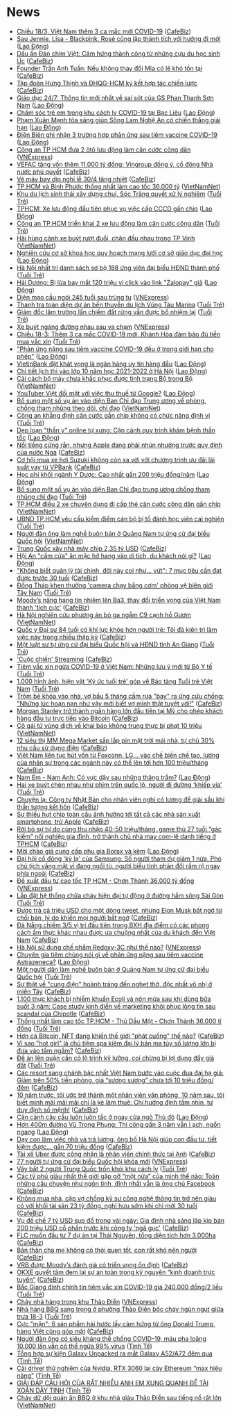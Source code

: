 # News

- [Chiều 18/3, Việt Nam thêm 3 ca mắc mới COVID-19](https://cafebiz.vn/chieu-18-3-viet-nam-them-3-ca-mac-moi-covid-19-20210318193808827.chn) ([CafeBiz](https://cafebiz.vn))
- [Sau Jennie, Lisa - Blackpink, Rosé cũng lập thành tích với hướng đi mới](https://laodong.vn/giai-tri/sau-jennie-lisa-blackpink-rose-cung-lap-thanh-tich-voi-huong-di-moi-890578.ldo) ([Lao Động](https://laodong.vn))
- [Dấu ấn Đàn chim Việt: Cảm hứng thành công từ những cựu du học sinh Úc](https://cafebiz.vn/dau-an-dan-chim-viet-cam-hung-thanh-cong-tu-nhung-cuu-du-hoc-sinh-uc-20210318172918274.chn) ([CafeBiz](https://cafebiz.vn))
- [Founder Trần Anh Tuấn: Nếu không thay đổi Mia có lẽ khó tồn tại](https://cafebiz.vn/founder-tran-anh-tuan-neu-khong-thay-doi-mia-co-le-kho-ton-tai-20210318165846517.chn) ([CafeBiz](https://cafebiz.vn))
- [Tập đoàn Hưng Thịnh và ĐHQG-HCM ký kết hợp tác chiến lược](https://cafebiz.vn/tap-doan-hung-thinh-va-dhqg-hcm-ky-ket-hop-tac-chien-luoc-20210318165823232.chn) ([CafeBiz](https://cafebiz.vn))
- [Giáo dục 24/7: Thông tin mới nhất về sai sót của GS Phan Thanh Sơn Nam](https://laodong.vn/video/giao-duc-247-thong-tin-moi-nhat-ve-sai-sot-cua-gs-phan-thanh-son-nam-890444.ldo) ([Lao Động](https://laodong.vn))
- [Chăm sóc trẻ em trong khu cách ly COVID-19 tại Bạc Liêu](https://laodong.vn/photo/cham-soc-tre-em-trong-khu-cach-ly-covid-19-tai-bac-lieu-890542.ldo) ([Lao Động](https://laodong.vn))
- [Phạm Xuân Mạnh tỏa sáng giúp Sông Lam Nghệ An có chiến thắng giải hạn](https://laodong.vn/bong-da/pham-xuan-manh-toa-sang-giup-song-lam-nghe-an-co-chien-thang-giai-han-890557.ldo) ([Lao Động](https://laodong.vn))
- [Điện Biên ghi nhận 3 trường hợp phản ứng sau tiêm vaccine COVID-19](https://laodong.vn/xa-hoi/dien-bien-ghi-nhan-3-truong-hop-phan-ung-sau-tiem-vaccine-covid-19-890576.ldo) ([Lao Động](https://laodong.vn))
- [Công an TP HCM đưa 2 ôtô lưu động làm căn cước công dân](https://vnexpress.net/cong-an-tp-hcm-dua-2-oto-luu-dong-lam-can-cuoc-cong-dan-4250520.html) ([VNExpress](https://vnexpress.net))
- [VEFAC tăng vốn thêm 11.000 tỷ đồng: Vingroup đồng ý, cổ đông Nhà nước phủ quyết](https://cafebiz.vn/vefac-tang-von-them-11000-ty-dong-vingroup-dong-y-co-dong-nha-nuoc-phu-quyet-20210318171541246.chn) ([CafeBiz](https://cafebiz.vn))
- [Vé máy bay dịp nghỉ lễ 30/4 tăng nhiệt](https://cafebiz.vn/ve-may-bay-dip-nghi-le-30-4-tang-nhiet-20210318171150323.chn) ([CafeBiz](https://cafebiz.vn))
- [TP.HCM và Bình Phước thống nhất làm cao tốc 36.000 tỷ](http://vietnamnet.vn/vn/thoi-su/an-toan-giao-thong/tp-hcm-va-binh-phuoc-thong-nhat-lam-cao-toc-36-000-ty-720639.html) ([VietNamNet](https://vietnamnet.vn))
- [Khu du lịch sinh thái xây dựng chui, Sóc Trăng quyết xử lý nghiêm](https://tuoitre.vn/khu-du-lich-sinh-thai-xay-dung-chui-soc-trang-quyet-xu-ly-nghiem-20210318175528904.htm) ([Tuổi Trẻ](https://tuoitre.vn))
- [TPHCM: Xe lưu động đầu tiên phục vụ việc cấp CCCD gắn chip](https://laodong.vn/photo/tphcm-xe-luu-dong-dau-tien-phuc-vu-viec-cap-cccd-gan-chip-890476.ldo) ([Lao Động](https://laodong.vn))
- [Công an TP.HCM triển khai 2 xe lưu động làm căn cước công dân](https://tuoitre.vn/cong-an-tp-hcm-trien-khai-2-xe-luu-dong-lam-can-cuoc-cong-dan-20210318180931772.htm) ([Tuổi Trẻ](https://tuoitre.vn))
- [Hãi hùng cảnh xe buýt rượt đuổi, chặn đầu nhau trong TP Vinh](http://vietnamnet.vn/vn/thoi-su/an-toan-giao-thong/hai-hung-canh-xe-buyt-ruot-duoi-chan-dau-nhau-trong-tp-vinh-720666.html) ([VietNamNet](https://vietnamnet.vn))
- [Nghiên cứu cơ sở khoa học quy hoạch mạng lưới cơ sở giáo dục đại học](https://laodong.vn/giao-duc/nghien-cuu-co-so-khoa-hoc-quy-hoach-mang-luoi-co-so-giao-duc-dai-hoc-890558.ldo) ([Lao Động](https://laodong.vn))
- [Hà Nội nhất trí danh sách sơ bộ 188 ứng viên đại biểu HĐND thành phố](https://tuoitre.vn/ha-noi-nhat-tri-danh-sach-so-bo-188-ung-vien-dai-bieu-hdnd-thanh-pho-2021031817584677.htm) ([Tuổi Trẻ](https://tuoitre.vn))
- [Hải Dương: Bị lừa bay mất 120 triệu vì click vào link &quot;Zalopay&quot; giả](https://laodong.vn/phap-luat/hai-duong-bi-lua-bay-mat-120-trieu-vi-click-vao-link-zalopay-gia-889848.ldo) ([Lao Động](https://laodong.vn))
- [Diện mạo cầu ngói 245 tuổi sau trùng tu](https://vnexpress.net/dien-mao-cau-ngoi-245-tuoi-sau-trung-tu-4250344.html) ([VNExpress](https://vnexpress.net))
- [Thanh tra toàn diện dự án bến thuyền du lịch Vũng Tàu Marina](https://tuoitre.vn/thanh-tra-toan-dien-du-an-ben-thuyen-du-lich-vung-tau-marina-20210318174043292.htm) ([Tuổi Trẻ](https://tuoitre.vn))
- [Giám đốc lâm trường lấn chiếm đất rừng vẫn được bổ nhiệm lại](https://tuoitre.vn/giam-doc-lam-truong-lan-chiem-dat-rung-van-duoc-bo-nhiem-lai-20210318180057957.htm) ([Tuổi Trẻ](https://tuoitre.vn))
- [Xe buýt ngáng đường nhau sau va chạm](https://vnexpress.net/xe-buyt-ngang-duong-nhau-sau-va-cham-4250460.html) ([VNExpress](https://vnexpress.net))
- [Chiều 18-3: Thêm 3 ca mắc COVID-19 mới, Khánh Hòa đảm bảo đủ tiền mua vắc xin](https://tuoitre.vn/chieu-18-3-them-3-ca-mac-covid-19-moi-khanh-hoa-dam-bao-du-tien-mua-vac-xin-20210315180345372.htm) ([Tuổi Trẻ](https://tuoitre.vn))
- [&quot;Phản ứng nặng sau tiêm vaccine COVID-19 đều ở trong giới hạn cho phép&quot;](https://laodong.vn/y-te/phan-ung-nang-sau-tiem-vaccine-covid-19-deu-o-trong-gioi-han-cho-phep-890267.ldo) ([Lao Động](https://laodong.vn))
- [VietinBank đặt khát vọng là ngân hàng uy tín hàng đầu](https://laodong.vn/thong-tin-doanh-nghiep/vietinbank-dat-khat-vong-la-ngan-hang-uy-tin-hang-dau-890495.ldo) ([Lao Động](https://laodong.vn))
- [Chi tiết lịch thi vào lớp 10 năm học 2021-2022 ở Hà Nội](https://laodong.vn/infographic/chi-tiet-lich-thi-vao-lop-10-nam-hoc-2021-2022-o-ha-noi-889306.ldo) ([Lao Động](https://laodong.vn))
- [Cải cách bộ máy chưa khắc phục được tình trạng Bộ trong Bộ](http://vietnamnet.vn/vn/thoi-su/chinh-tri/cai-cach-bo-may-chua-khac-phuc-duoc-tinh-trang-bo-trong-bo-720635.html) ([VietNamNet](https://vietnamnet.vn))
- [YouTuber Việt đối mặt với việc thu thuế từ Google?](https://laodong.vn/kinh-te/youtuber-viet-doi-mat-voi-viec-thu-thue-tu-google-890440.ldo) ([Lao Động](https://laodong.vn))
- [Bổ sung một số vụ án vào diện Ban Chỉ đạo Trung ương về phòng, chống tham nhũng theo dõi, chỉ đạo](http://vietnamnet.vn/vn/thoi-su/chinh-tri/bo-sung-mot-so-vu-an-vao-dien-ban-chi-dao-trung-uong-ve-phong-chong-tham-nhung-theo-doi-chi-dao-720651.html) ([VietNamNet](https://vietnamnet.vn))
- [Công an khẳng định căn cước gắn chip không có chức năng định vị](https://tuoitre.vn/cong-an-khang-dinh-can-cuoc-gan-chip-khong-co-chuc-nang-dinh-vi-20210318164214584.htm) ([Tuổi Trẻ](https://tuoitre.vn))
- [Dẹp loạn &quot;thần y&quot; online tự xưng: Cận cảnh quy trình khám bệnh thần tốc](https://laodong.vn/xa-hoi/dep-loan-than-y-online-tu-xung-can-canh-quy-trinh-kham-benh-than-toc-888502.ldo) ([Lao Động](https://laodong.vn))
- [Nổi tiếng cứng rắn, nhưng Apple đang phải nhún nhường trước quy định của nước Nga](https://cafebiz.vn/noi-tieng-cung-ran-nhung-apple-dang-phai-nhun-nhuong-truoc-quy-dinh-cua-nuoc-nga-20210318160958346.chn) ([CafeBiz](https://cafebiz.vn))
- [Cơ hội mua xe hơi Suzuki không còn xa vời với chương trình ưu đãi lãi suất vay từ VPBank](https://cafebiz.vn/co-hoi-mua-xe-hoi-suzuki-khong-con-xa-voi-voi-chuong-trinh-uu-dai-lai-suat-vay-tu-vpbank-20210318165756871.chn) ([CafeBiz](https://cafebiz.vn))
- [Học phí khối ngành Y Dược: Cao nhất gần 200 triệu đồng/năm](https://laodong.vn/giao-duc/hoc-phi-khoi-nganh-y-duoc-cao-nhat-gan-200-trieu-dongnam-890481.ldo) ([Lao Động](https://laodong.vn))
- [Bổ sung một số vụ án vào diện Ban Chỉ đạo trung ương chống tham nhũng chỉ đạo](https://tuoitre.vn/bo-sung-mot-so-vu-an-vao-dien-ban-chi-dao-trung-uong-chong-tham-nhung-chi-dao-20210318172230169.htm) ([Tuổi Trẻ](https://tuoitre.vn))
- [TP.HCM điều 2 xe chuyên dụng đi cấp thẻ căn cước công dân gắn chíp](http://vietnamnet.vn/vn/thoi-su/tp-hcm-dieu-2-xe-chuyen-dung-di-cap-the-can-cuoc-cong-dan-gan-chip-720636.html) ([VietNamNet](https://vietnamnet.vn))
- [UBND TP.HCM yêu cầu kiểm điểm cán bộ bị tố đánh học viên cai nghiện](https://tuoitre.vn/ubnd-tp-hcm-yeu-cau-kiem-diem-can-bo-bi-to-danh-hoc-vien-cai-nghien-20210318165155916.htm) ([Tuổi Trẻ](https://tuoitre.vn))
- [Người đàn ông làm nghề buôn bán ở Quảng Nam tự ứng cử đại biểu Quốc hội](http://vietnamnet.vn/vn/thoi-su/quoc-hoi/nguoi-dan-ong-lam-nghe-buon-ban-o-quang-nam-tu-ung-cu-dai-bieu-quoc-hoi-720643.html) ([VietNamNet](https://vietnamnet.vn))
- [Trung Quốc xây nhà máy chip 2,35 tỷ USD](https://cafebiz.vn/trung-quoc-xay-nha-may-chip-235-ty-usd-20210318160731093.chn) ([CafeBiz](https://cafebiz.vn))
- [Hội An &quot;cấm cửa&quot; ăn mặc hở hang vào di tích, du khách nói gì?](https://laodong.vn/video/hoi-an-cam-cua-an-mac-ho-hang-vao-di-tich-du-khach-noi-gi-890441.ldo) ([Lao Động](https://laodong.vn))
- ["Không biết quản lý tài chính, đời này coi như... vứt": 7 mục tiêu cần đạt được trước 30 tuổi](https://cafebiz.vn/khong-biet-quan-ly-tai-chinh-doi-nay-coi-nhu-vut-7-muc-tieu-can-dat-duoc-truoc-30-tuoi-20210318164217237.chn) ([CafeBiz](https://cafebiz.vn))
- [Đồng Tháp khen thưởng 'camera chạy bằng cơm' phòng vệ biên giới Tây Nam](https://tuoitre.vn/dong-thap-khen-thuong-camera-chay-bang-com-phong-ve-bien-gioi-tay-nam-20210318154529402.htm) ([Tuổi Trẻ](https://tuoitre.vn))
- [Moody’s nâng hạng tín nhiệm lên Ba3, thay đổi triển vọng của Việt Nam thành 'tích cực'](https://cafebiz.vn/moodys-nang-hang-tin-nhiem-len-ba3-thay-doi-trien-vong-cua-viet-nam-thanh-tich-cuc-20210318164711685.chn) ([CafeBiz](https://cafebiz.vn))
- [Hà Nội nghiên cứu phương án bỏ ga ngầm C9 cạnh hồ Gươm](http://vietnamnet.vn/vn/thoi-su/an-toan-giao-thong/ha-noi-nghien-cuu-phuong-an-bo-ga-ngam-c9-canh-ho-guom-720629.html) ([VietNamNet](https://vietnamnet.vn))
- [Quốc y Đại sư 84 tuổi có khí lực khỏe hơn người trẻ: Tôi đã kiên trì làm việc này trong nhiều thập kỷ](https://cafebiz.vn/quoc-y-dai-su-84-tuoi-co-khi-luc-khoe-hon-nguoi-tre-toi-da-kien-tri-lam-viec-nay-trong-nhieu-thap-ky-20210318135941817.chn) ([CafeBiz](https://cafebiz.vn))
- [Một luật sư tự ứng cử đại biểu Quốc hội và HĐND tỉnh An Giang](https://tuoitre.vn/mot-luat-su-tu-ung-cu-dai-bieu-quoc-hoi-va-hdnd-tinh-an-giang-20210318155821468.htm) ([Tuổi Trẻ](https://tuoitre.vn))
- ['Cuộc chiến' Streaming](https://cafebiz.vn/cuoc-chien-streaming-20210318140357542.chn) ([CafeBiz](https://cafebiz.vn))
- [Tiêm vắc xin ngừa COVID-19 ở Việt Nam: Những lưu ý mới từ Bộ Y tế](https://tuoitre.vn/tiem-vac-xin-ngua-covid-19-o-viet-nam-nhung-luu-y-moi-tu-bo-y-te-20210318110302063.htm) ([Tuổi Trẻ](https://tuoitre.vn))
- [1.000 hình ảnh, hiện vật 'Ký ức tuổi trẻ' góp về Bảo tàng Tuổi trẻ Việt Nam](https://tuoitre.vn/1-000-hinh-anh-hien-vat-ky-uc-tuoi-tre-gop-ve-bao-tang-tuoi-tre-viet-nam-20210318151826966.htm) ([Tuổi Trẻ](https://tuoitre.vn))
- [Trộm bẻ khóa vào nhà, vợ bầu 5 tháng cầm rựa "bay" ra ứng cứu chồng: "Những lúc hoạn nạn như vậy mới biết vợ mình thật tuyệt vời!"](https://cafebiz.vn/trom-be-khoa-vao-nha-vo-bau-5-thang-cam-rua-bay-ra-ung-cuu-chong-nhung-luc-hoan-nan-nhu-vay-moi-biet-vo-minh-that-tuyet-voi-20210318161558539.chn) ([CafeBiz](https://cafebiz.vn))
- [Morgan Stanley trở thành ngân hàng lớn đầu tiên tại Mỹ cho phép khách hàng đầu tư trực tiếp vào Bitcoin](https://cafebiz.vn/morgan-stanley-tro-thanh-ngan-hang-lon-dau-tien-tai-my-cho-phep-khach-hang-dau-tu-truc-tiep-vao-bitcoin-20210318155731553.chn) ([CafeBiz](https://cafebiz.vn))
- [Cô gái từ vùng dịch về khai báo không trung thực bị phạt 10 triệu](http://vietnamnet.vn/vn/thoi-su/co-gai-tu-vung-dich-ve-khai-bao-khong-trung-thuc-bi-phat-10-trieu-720611.html) ([VietNamNet](https://vietnamnet.vn))
- [12 siêu thị MM Mega Market sắp lắp pin mặt trời mái nhà, tự chủ 30% nhu cầu sử dụng điện](https://cafebiz.vn/12-sieu-thi-mm-mega-market-sap-lap-pin-mat-troi-mai-nha-tu-chu-30-nhu-cau-su-dung-dien-20210318160124951.chn) ([CafeBiz](https://cafebiz.vn))
- [Việt Nam liên tục hút vốn từ Foxconn, LG... vào chế biến chế tạo, lương của nhân sự trong các ngành này có thể lên tới hơn 100 triệu/tháng](https://cafebiz.vn/viet-nam-lien-tuc-hut-von-tu-foxconn-lg-vao-che-bien-che-tao-luong-cua-nhan-su-trong-cac-nganh-nay-co-the-len-toi-hon-100-trieu-thang-20210318155243755.chn) ([CafeBiz](https://cafebiz.vn))
- [Nam Em - Nam Anh: Có vực dậy sau những thăng trầm?](https://laodong.vn/photo/nam-em-nam-anh-co-vuc-day-sau-nhung-thang-tram-890418.ldo) ([Lao Động](https://laodong.vn))
- [Hai xe buýt chèn nhau như phim trên quốc lộ, người đi đường ‘khiếp vía’](https://tuoitre.vn/hai-xe-buyt-chen-nhau-nhu-phim-tren-quoc-lo-nguoi-di-duong-khiep-via-20210318151822536.htm) ([Tuổi Trẻ](https://tuoitre.vn))
- [Chuyện lạ: Công ty Nhật Bản cho nhân viên nghỉ có lương để giải sầu khi thần tượng kết hôn](https://cafebiz.vn/chuyen-la-cong-ty-nhat-ban-cho-nhan-vien-nghi-co-luong-de-giai-sau-khi-than-tuong-ket-hon-20210318153356519.chn) ([CafeBiz](https://cafebiz.vn))
- [Sự thiếu hụt chip toàn cầu ảnh hưởng tới tất cả các nhà sản xuất smartphone, trừ Apple](https://cafebiz.vn/su-thieu-hut-chip-toan-cau-anh-huong-toi-tat-ca-cac-nha-san-xuat-smartphone-tru-apple-20210318140036322.chn) ([CafeBiz](https://cafebiz.vn))
- [Rời bỏ sự tự do cùng thu nhập 40-50 triệu/tháng, game thủ 27 tuổi “gác kiếm” nối nghiệp gia đình, trở thành chủ nhà may com-lê danh tiếng ở TPHCM](https://cafebiz.vn/roi-bo-su-tu-do-cung-thu-nhap-40-50-trieu-thang-game-thu-27-tuoi-gac-kiem-noi-nghiep-gia-dinh-tro-thanh-chu-nha-may-com-le-danh-tieng-o-tphcm-20210318151430454.chn) ([CafeBiz](https://cafebiz.vn))
- [Mời chào giá cung cấp phụ gia Borax và kẽm](https://laodong.vn/thong-tin-doanh-nghiep/moi-chao-gia-cung-cap-phu-gia-borax-va-kem-890431.ldo) ([Lao Động](https://laodong.vn))
- [Đại hội cổ đông 'kỳ lạ' của Samsung: Số người tham dự giảm 1 nửa, Phó chủ tịch vắng mặt vì đang ngồi tù, người biểu tình phản đối rầm rộ ngay phía ngoài](https://cafebiz.vn/dai-hoi-co-dong-ky-la-cua-samsung-so-nguoi-tham-du-giam-1-nua-pho-chu-tich-vang-mat-vi-dang-ngoi-tu-nguoi-bieu-tinh-phan-doi-ram-ro-ngay-phia-ngoai-20210318152046625.chn) ([CafeBiz](https://cafebiz.vn))
- [Đề xuất đầu tư cao tốc TP HCM - Chơn Thành 36.000 tỷ đồng](https://vnexpress.net/de-xuat-dau-tu-cao-toc-tp-hcm-chon-thanh-36-000-ty-dong-4250442.html) ([VNExpress](https://vnexpress.net))
- [Lắp đặt hệ thống chữa cháy hiện đại tự động ở đường hầm sông Sài Gòn](https://tuoitre.vn/lap-dat-he-thong-chua-chay-hien-dai-tu-dong-o-duong-ham-song-sai-gon-20210318143233938.htm) ([Tuổi Trẻ](https://tuoitre.vn))
- [Được trả cả triệu USD cho một dòng tweet, nhưng Elon Musk bất ngờ từ chối bán, lý do khiến mọi người bất ngờ](https://cafebiz.vn/duoc-tra-ca-trieu-usd-cho-mot-dong-tweet-nhung-elon-musk-bat-ngo-tu-choi-ban-ly-do-khien-moi-nguoi-bat-ngo-20210318135858011.chn) ([CafeBiz](https://cafebiz.vn))
- [Đà Nẵng chiếm 3/5 vị trí đầu tiên trong BXH địa điểm có các phong cách ẩm thực khác nhau được ưa chuộng nhất của du khách đến Việt Nam](https://cafebiz.vn/da-nang-chiem-3-5-vi-tri-dau-tien-trong-bxh-dia-diem-co-cac-phong-cach-am-thuc-khac-nhau-duoc-ua-chuong-nhat-cua-du-khach-den-viet-nam-20210317180945982.chn) ([CafeBiz](https://cafebiz.vn))
- [Hà Nội sử dụng chế phẩm Redoxy-3C như thế nào?](https://vnexpress.net/ha-noi-su-dung-che-pham-redoxy-3c-nhu-the-nao-4250052.html) ([VNExpress](https://vnexpress.net))
- [Chuyên gia tiêm chủng nói gì về phản ứng nặng sau tiêm vaccine Astrazeneca?](https://laodong.vn/video-thoi-su/chuyen-gia-tiem-chung-noi-gi-ve-phan-ung-nang-sau-tiem-vaccine-astrazeneca-890383.ldo) ([Lao Động](https://laodong.vn))
- [Một người dân làm nghề buôn bán ở Quảng Nam tự ứng cử đại biểu Quốc hội](https://tuoitre.vn/mot-nguoi-dan-lam-nghe-buon-ban-o-quang-nam-tu-ung-cu-dai-bieu-quoc-hoi-20210318150510753.htm) ([Tuổi Trẻ](https://tuoitre.vn))
- [Sự thật về "cung điện" hoành tráng đến nghẹt thở, độc nhất vô nhị ở miền Tây](https://cafebiz.vn/su-that-ve-cung-dien-hoanh-trang-den-nghet-tho-doc-nhat-vo-nhi-o-mien-tay-20210318144632451.chn) ([CafeBiz](https://cafebiz.vn))
- [1.100 thực khách bị nhiễm khuẩn Ecoli và nôn mửa sau khi dùng bữa suốt 3 năm: Case study kinh điển về marketing khôi phục lòng tin sau scandal của Chipotle](https://cafebiz.vn/1100-thuc-khach-bi-nhiem-khuan-ecoli-va-non-mua-sau-khi-dung-bua-suot-3-nam-case-study-kinh-dien-ve-marketing-khoi-phuc-long-tin-sau-scandal-cua-chipotle-20210316135200248.chn) ([CafeBiz](https://cafebiz.vn))
- [Thống nhất làm cao tốc TP.HCM - Thủ Dầu Một - Chơn Thành 36.000 tỉ đồng](https://tuoitre.vn/thong-nhat-lam-cao-toc-tp-hcm-thu-dau-mot-chon-thanh-36-000-ti-dong-2021031813573821.htm) ([Tuổi Trẻ](https://tuoitre.vn))
- [Hơn cả Bitcoin, NFT đang khiến thế giới "phát cuồng" thế nào?](https://cafebiz.vn/hon-ca-bitcoin-nft-dang-khien-the-gioi-phat-cuong-the-nao-20210318135520217.chn) ([CafeBiz](https://cafebiz.vn))
- [Vì sao "hot girl" là chủ tiệm spa kiêm đại lý bán ma túy số lượng lớn bị đưa vào tầm ngắm?](https://cafebiz.vn/vi-sao-hot-girl-la-chu-tiem-spa-kiem-dai-ly-ban-ma-tuy-so-luong-lon-bi-dua-vao-tam-ngam-20210318143100045.chn) ([CafeBiz](https://cafebiz.vn))
- [Đề án lên quận cần có lộ trình kỹ lưỡng, coi chừng bị lợi dụng đẩy giá đất](https://tuoitre.vn/de-an-len-quan-can-co-lo-trinh-ky-luong-coi-chung-bi-loi-dung-day-gia-dat-20210318135359846.htm) ([Tuổi Trẻ](https://tuoitre.vn))
- [Các resort sang chảnh bậc nhất Việt Nam bước vào cuộc đua đại hạ giá: Giảm trên 50% tiền phòng, giá “sương sương” chưa tới 10 triệu đồng/đêm](https://cafebiz.vn/cac-resort-sang-chanh-bac-nhat-viet-nam-buoc-vao-cuoc-dua-dai-ha-gia-giam-tren-50-tien-phong-gia-suong-suong-chua-toi-10-trieu-dong-dem-20210318112411392.chn) ([CafeBiz](https://cafebiz.vn))
- [10 năm trước, tôi ước trở thành một nhân viên văn phòng, 10 năm sau, tôi biết mình mãi mãi mãi chỉ là kẻ làm thuê: Chí hướng định tầm nhìn, tư duy định số mệnh!](https://cafebiz.vn/10-nam-truoc-toi-uoc-tro-thanh-mot-nhan-vien-van-phong-10-nam-sau-toi-biet-minh-mai-mai-mai-chi-la-ke-lam-thue-chi-huong-dinh-tam-nhin-tu-duy-dinh-so-menh-20210318134008424.chn) ([CafeBiz](https://cafebiz.vn))
- [Cận cảnh cây cầu luôn luôn tắc ở ngay cửa ngõ Thủ đô](https://laodong.vn/photo/can-canh-cay-cau-luon-luon-tac-o-ngay-cua-ngo-thu-do-890341.ldo) ([Lao Động](https://laodong.vn))
- [Hơn 400m đường Vũ Trọng Phụng: Thi công gần 3 năm vẫn ì ạch, ngổn ngang](https://laodong.vn/photo/hon-400m-duong-vu-trong-phung-thi-cong-gan-3-nam-van-i-ach-ngon-ngang-890374.ldo) ([Lao Động](https://laodong.vn))
- [Dạy con làm việc nhà và trả lương, ông bố Hà Nội giúp con đầu tư, tiết kiệm được… gần 70 triệu đồng](https://cafebiz.vn/day-con-lam-viec-nha-va-tra-luong-ong-bo-ha-noi-giup-con-dau-tu-tiet-kiem-duoc-gan-70-trieu-dong-20210318140643276.chn) ([CafeBiz](https://cafebiz.vn))
- [Tài xế Uber được công nhận là nhân viên chính thức tại Anh](https://cafebiz.vn/tai-xe-uber-duoc-cong-nhan-la-nhan-vien-chinh-thuc-tai-anh-20210318135654264.chn) ([CafeBiz](https://cafebiz.vn))
- [77 người tự ứng cử đại biểu Quốc hội khóa mới](https://vnexpress.net/77-nguoi-tu-ung-cu-dai-bieu-quoc-hoi-khoa-moi-4250346.html) ([VNExpress](https://vnexpress.net))
- [Vây bắt 2 người Trung Quốc trốn khỏi khu cách ly](https://tuoitre.vn/vay-bat-2-nguoi-trung-quoc-tron-khoi-khu-cach-ly-20210318124524371.htm) ([Tuổi Trẻ](https://tuoitre.vn))
- [Các tỷ phú giàu nhất thế giới gặp gỡ “một nửa” của mình thế nào: Toàn những câu chuyện như ngôn tình, đỉnh nhất vẫn là ông chủ Facebook](https://cafebiz.vn/cac-ty-phu-giau-nhat-the-gioi-gap-go-mot-nua-cua-minh-the-nao-toan-nhung-cau-chuyen-nhu-ngon-tinh-dinh-nhat-van-la-ong-chu-facebook-20210318135718304.chn) ([CafeBiz](https://cafebiz.vn))
- [Không mua nhà, cặp vợ chồng kỹ sư công nghệ thông tin trở nên giàu có với khối tài sản 23 tỷ đồng, nghỉ hưu sớm khi chỉ mới 30 tuổi](https://cafebiz.vn/khong-mua-nha-cap-vo-chong-ky-su-cong-nghe-thong-tin-tro-nen-giau-co-voi-khoi-tai-san-23-ty-dong-nghi-huu-som-khi-chi-moi-30-tuoi-20210318135434301.chn) ([CafeBiz](https://cafebiz.vn))
- [Vụ đế chế 7 tỷ USD sụp đổ trong vài ngày: Gia đình nhà sáng lập kịp bán 200 triệu USD cổ phần trước khi công ty 'ngã gục'](https://cafebiz.vn/vu-de-che-7-ty-usd-sup-do-trong-vai-ngay-gia-dinh-nha-sang-lap-kip-ban-200-trieu-usd-co-phan-truoc-khi-cong-ty-nga-guc-20210318134045626.chn) ([CafeBiz](https://cafebiz.vn))
- [FLC muốn đầu tư 7 dự án tại Thái Nguyên, tổng diện tích hơn 3.000ha](https://cafebiz.vn/flc-muon-dau-tu-7-du-an-tai-thai-nguyen-tong-dien-tich-hon-3000ha-20210318134034253.chn) ([CafeBiz](https://cafebiz.vn))
- [Bản thân cha mẹ không có thói quen tốt, con rất khó nên người](https://cafebiz.vn/ban-than-cha-me-khong-co-thoi-quen-tot-con-rat-kho-nen-nguoi-20210318123727608.chn) ([CafeBiz](https://cafebiz.vn))
- [VRB được Moody’s đánh giá có triển vọng ổn định](https://cafebiz.vn/vrb-duoc-moodys-danh-gia-co-trien-vong-on-dinh-20210318120353693.chn) ([CafeBiz](https://cafebiz.vn))
- [OKXE quyết tâm đem lại sự an toàn trong kỷ nguyên “kinh doanh trực tuyến”](https://cafebiz.vn/okxe-quyet-tam-dem-lai-su-an-toan-trong-ky-nguyen-kinh-doanh-truc-tuyen-20210318100347435.chn) ([CafeBiz](https://cafebiz.vn))
- [Bắc Giang đính chính tin tiêm vắc xin COVID-19 giá 240.000 đồng/2 liều](https://tuoitre.vn/bac-giang-dinh-chinh-tin-tiem-vac-xin-covid-19-gia-240-000-dong-2-lieu-20210318123457221.htm) ([Tuổi Trẻ](https://tuoitre.vn))
- [Cháy nhà hàng trong khu Thảo Điền](https://vnexpress.net/chay-nha-hang-trong-khu-thao-dien-4250365.html) ([VNExpress](https://vnexpress.net))
- [Nhà hàng BBQ sang trọng ở phường Thảo Điền bốc cháy ngùn ngụt giữa trưa 18-3](https://tuoitre.vn/nha-hang-bbq-sang-trong-o-phuong-thao-dien-boc-chay-ngun-ngut-giua-trua-18-3-20210318121744195.htm) ([Tuổi Trẻ](https://tuoitre.vn))
- [Cực "mặn": 6 sản phẩm hài hước lấy cảm hứng từ ông Donald Trump, hàng Việt cũng góp mặt](https://cafebiz.vn/cuc-man-6-san-pham-hai-huoc-lay-cam-hung-tu-ong-donald-trump-hang-viet-cung-gop-mat-20210318113323545.chn) ([CafeBiz](https://cafebiz.vn))
- [Người đàn ông có siêu kháng thể chống COVID-19, máu pha loãng 10.000 lần vẫn có thể ngừa 99% virus](https://tinhte.vn/thread/nguoi-dan-ong-co-sieu-khang-the-chong-covid-19-mau-pha-loang-10-000-lan-van-co-the-ngua-99-virus.3294904/) ([Tinh Tế](https://tinhte.vn))
- [Tổng hợp sự kiện Galaxy Unpacked ra mắt Galaxy A52/A72 đêm qua](https://tinhte.vn/thread/tong-hop-su-kien-galaxy-unpacked-ra-mat-galaxy-a52-a72-dem-qua.3295652/) ([Tinh Tế](https://tinhte.vn))
- [Cài driver thử nghiệm của Nvidia, RTX 3060 lại cày Ethereum “max hiệu năng”](https://tinhte.vn/thread/cai-driver-thu-nghiem-cua-nvidia-rtx-3060-lai-cay-ethereum-max-hieu-nang.3293969/) ([Tinh Tế](https://tinhte.vn))
- [GIẢI ĐÁP CÂU HỎI CỦA RẤT NHIỀU ANH EM XUNG QUANH ĐỀ TÀI XOẮN DÂY TINH](https://tinhte.vn/thread/giai-dap-cau-hoi-cua-rat-nhieu-anh-em-xung-quanh-de-tai-xoan-day-tinh.3293483/) ([Tinh Tế](https://tinhte.vn))
- [Cháy dữ dội quán ăn BBQ ở khu nhà giàu Thảo Điền sau tiếng nổ rất lớn](http://vietnamnet.vn/vn/thoi-su/chay-du-doi-quan-an-bbq-o-khu-nha-giau-thao-dien-sau-tieng-no-rat-lon-720554.html) ([VietNamNet](https://vietnamnet.vn))
